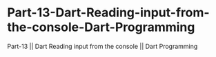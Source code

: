 # Part-13-Dart-Reading-input-from-the-console-Dart-Programming
Part-13 || Dart Reading input from the console || Dart Programming
